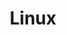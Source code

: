 ---
layout: page-with-toc
title: Linux
description: Linux concept, tools, and execution
permalink: /linux/
github_edit_url: https://github.com/bagassambega/PersonalNotes/edit/main/_pages/linux.md
---